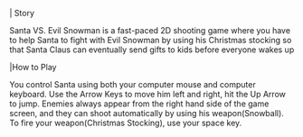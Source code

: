 | Story

Santa VS. Evil Snowman is a fast-paced 2D shooting game where you have to help Santa to fight with Evil Snowman by using his Christmas stocking so that Santa Claus can eventually send gifts to kids before everyone wakes up 

|How to Play

You control Santa using both your computer mouse and computer keyboard. 
Use the Arrow Keys to move him left and right, hit the Up Arrow to jump. 
Enemies always appear from the right hand side of the game screen, and they can shoot automatically by using his weapon(Snowball). 
To fire your weapon(Christmas Stocking), use your space key. 
